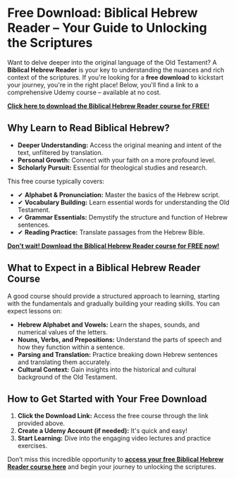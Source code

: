 # Free Download: Biblical Hebrew Reader – Your Guide to Unlocking the Scriptures

Want to delve deeper into the original language of the Old Testament? A **Biblical Hebrew Reader** is your key to understanding the nuances and rich context of the scriptures. If you're looking for a **free download** to kickstart your journey, you're in the right place! Below, you'll find a link to a comprehensive Udemy course – available at no cost.

[**Click here to download the Biblical Hebrew Reader course for FREE!**](https://udemywork.com/biblical-hebrew-reader)

## Why Learn to Read Biblical Hebrew?

*   **Deeper Understanding:** Access the original meaning and intent of the text, unfiltered by translation.
*   **Personal Growth:** Connect with your faith on a more profound level.
*   **Scholarly Pursuit:** Essential for theological studies and research.

This free course typically covers:

*   ✔ **Alphabet & Pronunciation:** Master the basics of the Hebrew script.
*   ✔ **Vocabulary Building:** Learn essential words for understanding the Old Testament.
*   ✔ **Grammar Essentials:** Demystify the structure and function of Hebrew sentences.
*   ✔ **Reading Practice:** Translate passages from the Hebrew Bible.

[**Don't wait! Download the Biblical Hebrew Reader course for FREE now!**](https://udemywork.com/biblical-hebrew-reader)

## What to Expect in a Biblical Hebrew Reader Course

A good course should provide a structured approach to learning, starting with the fundamentals and gradually building your reading skills. You can expect lessons on:

*   **Hebrew Alphabet and Vowels:** Learn the shapes, sounds, and numerical values of the letters.
*   **Nouns, Verbs, and Prepositions:** Understand the parts of speech and how they function within a sentence.
*   **Parsing and Translation:** Practice breaking down Hebrew sentences and translating them accurately.
*   **Cultural Context:** Gain insights into the historical and cultural background of the Old Testament.

## How to Get Started with Your Free Download

1.  **Click the Download Link:** Access the free course through the link provided above.
2.  **Create a Udemy Account (if needed):** It's quick and easy!
3.  **Start Learning:** Dive into the engaging video lectures and practice exercises.

Don’t miss this incredible opportunity to **[access your free Biblical Hebrew Reader course here](https://udemywork.com/biblical-hebrew-reader)** and begin your journey to unlocking the scriptures.
